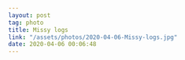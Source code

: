 ```yaml
---
layout: post
tag: photo
title: Missy logs
link: "/assets/photos/2020-04-06-Missy-logs.jpg"
date: 2020-04-06 00:06:48
---
```

